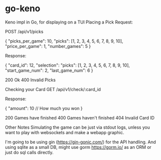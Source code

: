 # go-keno
Keno impl in Go, for displaying on a TUI
Placing a Pick
Request:

POST /api/v1/picks

{
    "picks_per_game": 10,
    "picks": [1, 2, 3, 4, 5, 6, 7, 8, 9, 10],
    "price_per_game": 1,
    "number_games": 5
}


Response:

{
    "card_id": 12,
    "selection": "picks": [1, 2, 3, 4, 5, 6, 7, 8, 9, 10],
    "start_game_num": 2,
    "last_game_num": 6
}


200 Ok
400 Invalid Picks

Checking your Card
GET /api/v1/check/:card_id

Response:

{
    "amount": 10 // How much you won
}


200 Games have finished
400 Games haven't finished
404 Invalid Card ID

Other Notes
Simulating the game can be just via stdout logs, unless you want to play with websockets and make a webapp graphic.

I'm going to be using gin (https://gin-gonic.com/) for the API handling. And using sqlite as a small DB, might use gorm https://gorm.io/ as an ORM or just do sql calls directly.